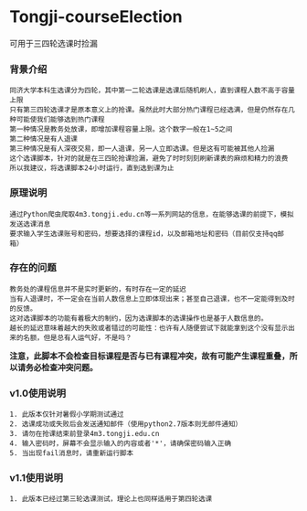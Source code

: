 # Tongji-courseElection
可用于三四轮选课时捡漏

### 背景介绍
    同济大学本科生选课分为四轮，其中第一二轮选课是选课后随机刷人，直到课程人数不高于容量上限
    只有第三四轮选课才是原本意义上的抢课。虽然此时大部分热门课程已经选满，但是仍然存在几种可能使我们能够选到热门课程
    第一种情况是教务处放课，即增加课程容量上限。这个数字一般在1~5之间
    第二种情况是有人退课
    第三种情况是有人深夜交易，即一人退课，另一人立即选课。但是这有可能被其他人捡漏
    这个选课脚本，针对的就是在三四轮抢课捡漏，避免了时时刻刻刷新课表的麻烦和精力的浪费
    所以我建议，将选课脚本24小时运行，直到选到课为止

### 原理说明
    通过Python爬虫爬取4m3.tongji.edu.cn等一系列网站的信息，在能够选课的前提下，模拟发送选课消息
    要求输入学生选课账号和密码，想要选择的课程id，以及邮箱地址和密码（目前仅支持qq邮箱）    

### 存在的问题
    教务处的课程信息并不是实时更新的，有时存在一定的延迟
    当有人退课时，不一定会在当前人数信息上立即体现出来；甚至自己退课，也不一定能得到及时的反馈。
    这对选课脚本的功能有着极大的制约，因为选课脚本的选课操作也是基于人数信息的。
    越长的延迟意味着越大的失败或者错过的可能性：也许有人随便尝试下就能拿到这个没有显示出来的名额，但是总有人运气好，不是吗？
**注意，此脚本不会检查目标课程是否与已有课程冲突，故有可能产生课程重叠，所以请务必检查冲突问题。**

### v1.0使用说明
    1. 此版本仅针对暑假小学期测试通过
    2. 选课成功或失败后会发送通知邮件（使用python2.7版本则无邮件通知）
    3. 请勿在抢课结束前登录4m3.tongji.edu.cn
    4. 输入密码时，屏幕不会显示输入的内容或者'*'，请确保密码输入正确
    5. 当出现fail消息时，请重新运行脚本

### v1.1使用说明
	1. 此版本已经过第三轮选课测试，理论上也同样适用于第四轮选课
